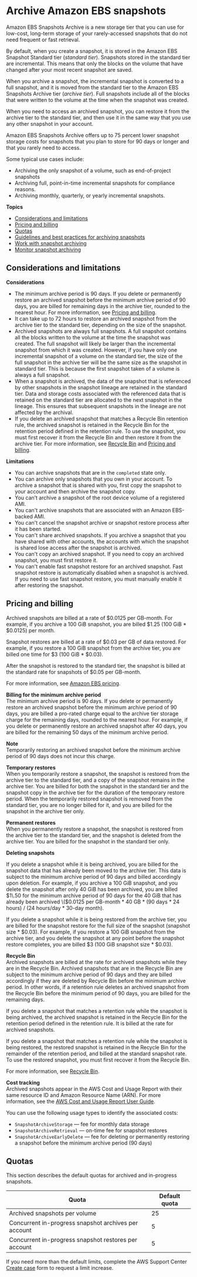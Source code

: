 # Archive Amazon EBS snapshots<a name="snapshot-archive"></a>

Amazon EBS Snapshots Archive is a new storage tier that you can use for low\-cost, long\-term storage of your rarely\-accessed snapshots that do not need frequent or fast retrieval\.

By default, when you create a snapshot, it is stored in the Amazon EBS Snapshot Standard tier \(*standard tier*\)\. Snapshots stored in the standard tier are incremental\. This means that only the blocks on the volume that have changed after your most recent snapshot are saved\.

When you archive a snapshot, the incremental snapshot is converted to a full snapshot, and it is moved from the standard tier to the Amazon EBS Snapshots Archive tier \(*archive tier*\)\. Full snapshots include all of the blocks that were written to the volume at the time when the snapshot was created\.

When you need to access an archived snapshot, you can restore it from the archive tier to the standard tier, and then use it in the same way that you use any other snapshot in your account\.

Amazon EBS Snapshots Archive offers up to 75 percent lower snapshot storage costs for snapshots that you plan to store for 90 days or longer and that you rarely need to access\.

Some typical use cases include:
+ Archiving the only snapshot of a volume, such as end\-of\-project snapshots
+ Archiving full, point\-in\-time incremental snapshots for compliance reasons\.
+ Archiving monthly, quarterly, or yearly incremental snapshots\.

**Topics**
+ [Considerations and limitations](#snapshot-archive-considerations)
+ [Pricing and billing](#snapshot-archive-pricing)
+ [Quotas](#archive-quotas)
+ [Guidelines and best practices for archiving snapshots](archiving-guidelines.md)
+ [Work with snapshot archiving](working-with-snapshot-archiving.md)
+ [Monitor snapshot archiving](monitor-snapshot-archiving.md)

## Considerations and limitations<a name="snapshot-archive-considerations"></a>

**Considerations**
+ The minimum archive period is 90 days\. If you delete or permanently restore an archived snapshot before the minimum archive period of 90 days, you are billed for remaining days in the archive tier, rounded to the nearest hour\. For more information, see [Pricing and billing](#snapshot-archive-pricing)\.
+ It can take up to 72 hours to restore an archived snapshot from the archive tier to the standard tier, depending on the size of the snapshot\.
+ Archived snapshots are always full snapshots\. A full snapshot contains all the blocks written to the volume at the time the snapshot was created\. The full snapshot will likely be larger than the incremental snapshot from which it was created\. However, if you have only one incremental snapshot of a volume on the standard tier, the size of the full snapshot in the archive tier will be the same size as the snapshot in standard tier\. This is because the first snapshot taken of a volume is always a full snapshot\.
+ When a snapshot is archived, the data of the snapshot that is referenced by other snapshots in the snapshot lineage are retained in the standard tier\. Data and storage costs associated with the referenced data that is retained on the standard tier are allocated to the next snapshot in the lineage\. This ensures that subsequent snapshots in the lineage are not affected by the archival\.
+ If you delete an archived snapshot that matches a Recycle Bin retention rule, the archived snapshot is retained in the Recycle Bin for the retention period defined in the retention rule\. To use the snapshot, you must first recover it from the Recycle Bin and then restore it from the archive tier\. For more information, see [Recycle Bin](recycle-bin.md) and [Pricing and billing](#snapshot-archive-pricing)\.

**Limitations**
+ You can archive snapshots that are in the `completed` state only\.
+ You can archive only snapshots that you own in your account\. To archive a snapshot that is shared with you, first copy the snapshot to your account and then archive the snapshot copy\.
+ You can’t archive a snapshot of the root device volume of a registered AMI\.
+ You can't archive snapshots that are associated with an Amazon EBS\-backed AMI\.
+ You can't cancel the snapshot archive or snapshot restore process after it has been started\.
+ You can't share archived snapshots\. If you archive a snapshot that you have shared with other accounts, the accounts with which the snapshot is shared lose access after the snapshot is archived\.
+ You can't copy an archived snapshot\. If you need to copy an archived snapshot, you must first restore it\.
+ You can't enable fast snapshot restore for an archived snapshot\. Fast snapshot restore is automatically disabled when a snapshot is archived\. If you need to use fast snapshot restore, you must manually enable it after restoring the snapshot\.

## Pricing and billing<a name="snapshot-archive-pricing"></a>

Archived snapshots are billed at a rate of $0\.0125 per GB\-month\. For example, if you archive a 100 GiB snapshot, you are billed $1\.25 \(100 GiB \* $0\.0125\) per month\.

Snapshot restores are billed at a rate of $0\.03 per GB of data restored\. For example, if you restore a 100 GiB snapshot from the archive tier, you are billed one time for $3 \(100 GiB \* $0\.03\)\.

After the snapshot is restored to the standard tier, the snapshot is billed at the standard rate for snapshots of $0\.05 per GB\-month\. 

For more information, see [Amazon EBS pricing](http://aws.amazon.com/ebs/pricing/)\.

**Billing for the minimum archive period**  
The minimum archive period is 90 days\. If you delete or permanently restore an archived snapshot before the minimum archive period of 90 days, you are billed a pro\-rated charge equal to the archive tier storage charge for the remaining days, rounded to the nearest hour\. For example, if you delete or permanently restore an archived snapshot after 40 days, you are billed for the remaining 50 days of the minimum archive period\.

**Note**  
Temporarily restoring an archived snapshot before the minimum archive period of 90 days does not incur this charge\.

**Temporary restores**  
When you temporarily restore a snapshot, the snapshot is restored from the archive tier to the standard tier, and a copy of the snapshot remains in the archive tier\. You are billed for both the snapshot in the standard tier and the snapshot copy in the archive tier for the duration of the temporary restore period\. When the temporarily restored snapshot is removed from the standard tier, you are no longer billed for it, and you are billed for the snapshot in the archive tier only\.

**Permanent restores**  
When you permanently restore a snapshot, the snapshot is restored from the archive tier to the standard tier, and the snapshot is deleted from the archive tier\. You are billed for the snapshot in the standard tier only\.

**Deleting snapshots**  


If you delete a snapshot while it is being archived, you are billed for the snapshot data that has already been moved to the archive tier\. This data is subject to the minimum archive period of 90 days and billed accordingly upon deletion\. For example, if you archive a 100 GiB snapshot, and you delete the snapshot after only 40 GiB has been archived, you are billed $1\.50 for the minimum archive period of 90 days for the 40 GiB that has already been archived \($0\.0125 per GB\-month \* 40 GB \* \(90 days \* 24 hours\) / \(24 hours/day \* 30\-day month\)\.

If you delete a snapshot while it is being restored from the archive tier, you are billed for the snapshot restore for the full size of the snapshot \(snapshot size \* $0\.03\)\. For example, if you restore a 100 GiB snapshot from the archive tier, and you delete the snapshot at any point before the snapshot restore completes, you are billed $3 \(100 GiB snapshot size \* $0\.03\)\.

**Recycle Bin**  
Archived snapshots are billed at the rate for archived snapshots while they are in the Recycle Bin\. Archived snapshots that are in the Recycle Bin are subject to the minimum archive period of 90 days and they are billed accordingly if they are deleted by Recycle Bin before the minimum archive period\. In other words, if a retention rule deletes an archived snapshot from the Recycle Bin before the minimum period of 90 days, you are billed for the remaining days\.

If you delete a snapshot that matches a retention rule while the snapshot is being archived, the archived snapshot is retained in the Recycle Bin for the retention period defined in the retention rule\. It is billed at the rate for archived snapshots\.

If you delete a snapshot that matches a retention rule while the snapshot is being restored, the restored snapshot is retained in the Recycle Bin for the remainder of the retention period, and billed at the standard snapshot rate\. To use the restored snapshot, you must first recover it from the Recycle Bin\.

For more information, see [Recycle Bin](recycle-bin.md)\.

**Cost tracking**  
Archived snapshots appear in the AWS Cost and Usage Report with their same resource ID and Amazon Resource Name \(ARN\)\. For more information, see the [AWS Cost and Usage Report User Guide](https://docs.aws.amazon.com/cur/latest/userguide/what-is-cur.html)\.

You can use the following usage types to identify the associated costs:
+ `SnapshotArchiveStorage` — fee for monthly data storage
+ `SnapshotArchiveRetrieval` — on\-time fee for snapshot restores
+ `SnapshotArchiveEarlyDelete` — fee for deleting or permanently restoring a snapshot before the minimum archive period \(90 days\)

## Quotas<a name="archive-quotas"></a>

This section describes the default quotas for archived and in\-progress snapshots\. 


| Quota | Default quota | 
| --- | --- | 
| Archived snapshots per volume | 25 | 
| Concurrent in\-progress snapshot archives per account | 5 | 
| Concurrent in\-progress snapshot restores per account | 5 | 

If you need more than the default limits, complete the AWS Support Center [Create case](https://console.aws.amazon.com/support/home#/case/create?issueType=service-limit-increase&limitType=service-code-ebs) form to request a limit increase\. 